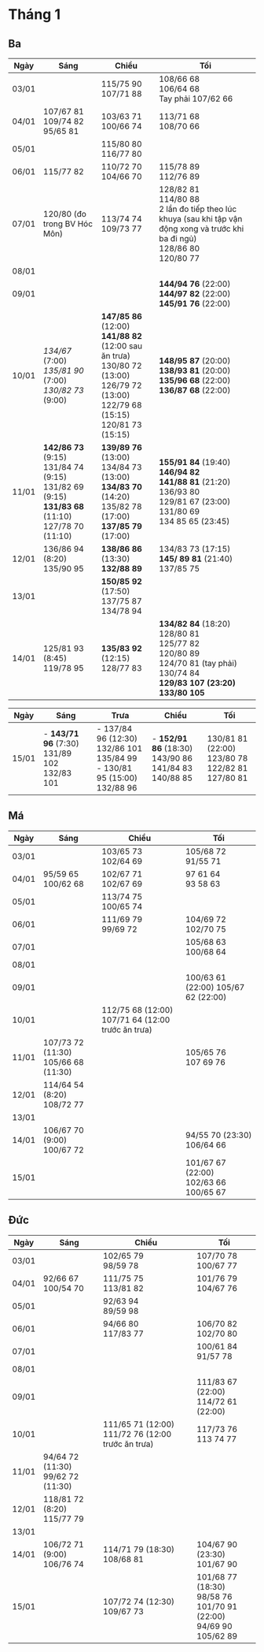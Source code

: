 # Tháng 1

## Ba

| Ngày  | Sáng | Chiều | Tối |
|-------|------|-------|-----|
| 03/01 |      | 115/75 90 <br> 107/71 88 | 108/66 68 <br> 106/64 68 <br> Tay phải 107/62 66 <br>
| 04/01 | 107/67 81 <br> 109/74 82 <br> 95/65 81 | 103/63 71 <br> 100/66 74 | 113/71 68 <br> 108/70 66 |
| 05/01 |      | 115/80 80 <br> 116/77 80 |
| 06/01 | 115/77 82 | 110/72 70 <br> 104/66 70 | 115/78 89 <br> 112/76 89 |
| 07/01 | 120/80 (đo trong BV Hóc Môn) | 113/74 74 <br> 109/73 77 | 128/82 81 <br> 114/80 88 <br> 2 lần đo tiếp theo lúc khuya (sau khi tập vận động xong và trước khi ba đi ngủ) <br> 128/86 80 <br> 120/80 77
| 08/01 |      |       |
| 09/01 |      |       | **144/94 76** (22:00) <br> **144/97 82** (22:00) <br> **145/91 76** (22:00)
| 10/01 | _134/67_ (7:00) <br> _135/81 90_ (7:00) <br> _130/82 73_ (9:00) |**147/85 86** (12:00) <br> **141/88 82** (12:00 sau ăn trưa) <br> 130/80 72 (13:00) <br> 126/79 72 (13:00) <br> 122/79 68 (15:15) <br> 120/81 73 (15:15) | **148/95 87** (20:00) <br> **138/93 81** (20:00) <br> **135/96 68** (22:00) <br> **136/87 68** (22:00)
| 11/01 | **142/86 73** (9:15) <br> 131/84 74 (9:15) <br> 131/82 69 (9:15) <br> **131/83 68** (11:10) <br> 127/78 70 (11:10) | **139/89 76** (13:00) <br> 134/84 73 (13:00) <br> **134/83 70** (14:20) <br> 135/82 78 (17:00) <br> **137/85 79** (17:00) | **155/91 84** (19:40) <br> **146/94 82** <br> **141/88 81** (21:20) <br> 136/93 80  <br> 129/81 67 (23:00) <br> 131/80 69 <br> 134 85 65 (23:45)
| 12/01 | 136/86 94 (8:20) <br> 135/90 95 | **138/86 86** (13:30) <br> **132/88 89** | 134/83 73 (17:15) <br> **145/ 89 81** (21:40) <br> 137/85 75
| 13/01 | | **150/85 92** (17:50) <br> 137/75 87 <br> 134/78 94 |
| 14/01 | 125/81 93 (8:45) <br> 119/78 95 | **135/83 92** (12:15) <br> 128/77 83 | **134/82 84** (18:20) <br> 128/80 81 <br> 125/77 82 <br> 120/80 89 <br> 124/70 81 (tay phải) <br> 130/74 84 <br> **129/83 107 (23:20)** <br> **133/80 105**

| Ngày  | Sáng | Trưa | Chiều | Tối  |
|-------|------|------|-------|------|
| 15/01 | - **143/71 96** (7:30) <br> 131/89 102 <br> 132/83 101 <br> | - 137/84 96 (12:30) <br> 132/86 101 <br> 135/84 99 <br> - 130/81 95 (15:00) <br> 132/88 96 | - **152/91 86** (18:30) <br> 143/90 86 <br> 141/84 83 <br> 140/88 85 | 130/81 81 (22:00) <br> 123/80 78 <br> 122/82 81 <br> 127/80 81


## Má 


| Ngày  | Sáng | Chiều | Tối |
|-------|------|-------|-----|
| 03/01 |      | 103/65 73 <br> 102/64 69 | 105/68 72 <br> 91/55 71 <br>
| 04/01 | 95/59 65 <br> 100/62 68 | 102/67 71 <br> 102/67 69 | 97 61 64 <br> 93 58 63 |
| 05/01 |      | 113/74 75 <br> 100/65 74 |
| 06/01 |      | 111/69 79 <br> 99/69 72 <br> | 104/69 72 <br> 102/70 75 |
| 07/01 |      |       | 105/68 63 <br> 100/68 64
| 08/01 |      |       | 
| 09/01 |      |       | 100/63 61 <br> (22:00) 105/67 62 (22:00) |
| 10/01 |      | 112/75 68 (12:00) <br> 107/71 64 (12:00 trước ăn trưa) | 
| 11/01 | 107/73 72 (11:30) <br> 105/66 68 (11:30) | | 105/65 76 <br> 107 69 76
| 12/01 | 114/64 54 (8:20) <br> 108/72 77 <br>
| 13/01 | 
| 14/01 | 106/67 70 (9:00) <br> 100/67 72 | | 94/55 70 (23:30) <br> 106/64 66
| 15/01 |      |       | 101/67 67 (22:00) <br> 102/63 66 <br> 100/65 67

## Đức

| Ngày  | Sáng | Chiều | Tối |
|-------|------|-------|-----|
| 03/01 |      | 102/65 79 <br> 98/59 78 | 107/70 78 <br> 100/67 77
| 04/01 | 92/66 67 <br> 100/54 70 | 111/75 75 <br> 113/81 82 | 101/76 79 <br> 104/67 76 |
| 05/01 |      | 92/63 94 <br> 89/59 98 |
| 06/01 |      | 94/66 80 <br> 117/83 77 <br> | 106/70 82 <br> 102/70 80 |
| 07/01 |      |       | 100/61 84 <br> 91/57 78
| 08/01 |      |       |
| 09/01 |      |       | 111/83 67 (22:00) <br> 114/72 61 (22:00)
| 10/01 |      | 111/65 71 (12:00) <br> 111/72 76 (12:00 trước ăn trưa) | 117/73 76 <br> 113 74 77 <br>
| 11/01 | 94/64 72 (11:30) <br> 99/62 72 (11:30) |
| 12/01 | 118/81 72 (8:20) <br> 115/77 79 <br>
| 13/01 |
| 14/01 | 106/72 71 (9:00) <br> 106/76 74 | 114/71 79 (18:30) <br> 108/68 81 | 104/67 90 (23:30) <br> 101/67 90
| 15/01 | | 107/72 74 (12:30) <br> 109/67 73 | 101/68 77 (18:30) <br> 98/58 76 <br> 101/70 91 (22:00) <br> 94/69 90 <br> 105/62 89